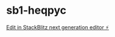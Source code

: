 # sb1-heqpyc

[Edit in StackBlitz next generation editor ⚡️](https://stackblitz.com/~/github.com/canlogiq2/sb1-heqpyc)